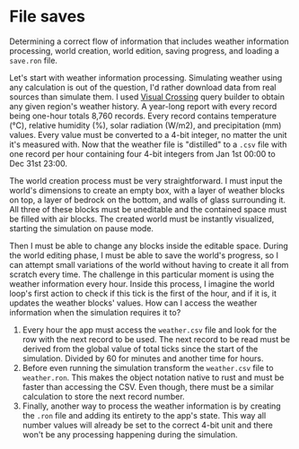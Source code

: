# File saves

Determining a correct flow of information that includes weather information processing, world creation, world edition, saving progress, and loading a `save.ron` file.

Let's start with weather information processing. Simulating weather using any calculation is out of the question, I'd rather download data from real sources than simulate them. I used [Visual Crossing](visualcrossing.com) query builder to obtain any given region's weather history. A year-long report with every record being one-hour totals 8,760 records. Every record contains temperature (°C), relative humidity (%), solar radiation (W/m2), and precipitation (mm) values. Every value must be converted to a 4-bit integer, no matter the unit it's measured with. Now that the weather file is "distilled" to a `.csv` file with one record per hour containing four 4-bit integers from Jan 1st 00:00 to Dec 31st 23:00.

The world creation process must be very straightforward. I must input the world's dimensions to create an empty box, with a layer of weather blocks on top, a layer of bedrock on the bottom, and walls of glass surrounding it. All three of these blocks must be uneditable and the contained space must be filled with air blocks. The created world must be instantly visualized, starting the simulation on pause mode.

Then I must be able to change any blocks inside the editable space. During the world editing phase, I must be able to save the world's progress, so I can attempt small variations of the world without having to create it all from scratch every time. The challenge in this particular moment is using the weather information every hour. Inside this process, I imagine the world loop's first action to check if this tick is the first of the hour, and if it is, it updates the weather blocks' values. How can I access the weather information when the simulation requires it to?

1. Every hour the app must access the `weather.csv` file and look for the row with the next record to be used. The next record to be read must be derived from the global value of total ticks since the start of the simulation. Divided by 60 for minutes and another time for hours.
2. Before even running the simulation transform the `weather.csv` file to `weather.ron`. This makes the object notation native to rust and must be faster than accessing the CSV. Even though, there must be a similar calculation to store the next record number.
3. Finally, another way to process the weather information is by creating the `.ron` file and adding its entirety to the app's state. This way all number values will already be set to the correct 4-bit unit and there won't be any processing happening during the simulation.
